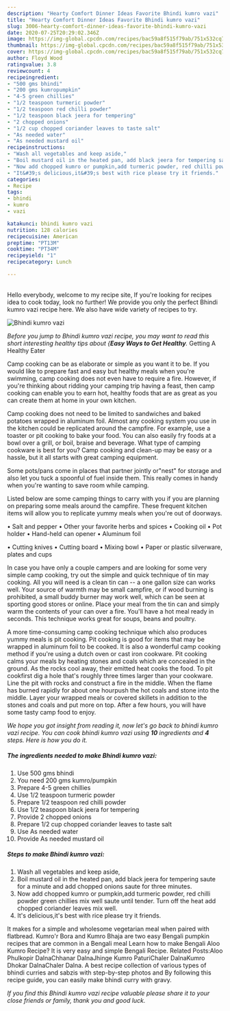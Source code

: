 ```yaml
---
description: "Hearty Comfort Dinner Ideas Favorite Bhindi kumro vazi"
title: "Hearty Comfort Dinner Ideas Favorite Bhindi kumro vazi"
slug: 3006-hearty-comfort-dinner-ideas-favorite-bhindi-kumro-vazi
date: 2020-07-25T20:29:02.346Z
image: https://img-global.cpcdn.com/recipes/bac59a8f515f79ab/751x532cq70/bhindi-kumro-vazi-recipe-main-photo.jpg
thumbnail: https://img-global.cpcdn.com/recipes/bac59a8f515f79ab/751x532cq70/bhindi-kumro-vazi-recipe-main-photo.jpg
cover: https://img-global.cpcdn.com/recipes/bac59a8f515f79ab/751x532cq70/bhindi-kumro-vazi-recipe-main-photo.jpg
author: Floyd Wood
ratingvalue: 3.8
reviewcount: 4
recipeingredient:
- "500 gms bhindi"
- "200 gms kumropumpkin"
- "4-5 green chillies"
- "1/2 teaspoon turmeric powder"
- "1/2 teaspoon red chilli powder"
- "1/2 teaspoon black jeera for tempering"
- "2 chopped onions"
- "1/2 cup chopped coriander leaves to taste salt"
- "As needed water"
- "As needed mustard oil"
recipeinstructions:
- "Wash all vegetables and keep aside,"
- "Boil mustard oil in the heated pan, add black jeera for tempering saute for a minute and add chopped onions saute for three minutes."
- "Now add chopped kumro or pumpkin,add turmeric powder, red chilli powder green chillies mix well saute until tender. Turn off the heat add chopped coriander leaves mix well."
- "It&#39;s delicious,it&#39;s best with rice please try it friends."
categories:
- Recipe
tags:
- bhindi
- kumro
- vazi

katakunci: bhindi kumro vazi 
nutrition: 128 calories
recipecuisine: American
preptime: "PT13M"
cooktime: "PT34M"
recipeyield: "1"
recipecategory: Lunch

---
```

<br>
Hello everybody, welcome to my recipe site, If you're looking for recipes idea to cook today, look no further! We provide you only the perfect Bhindi kumro vazi recipe here. We also have wide variety of recipes to try.
<br>


![Bhindi kumro vazi](https://img-global.cpcdn.com/recipes/bac59a8f515f79ab/751x532cq70/bhindi-kumro-vazi-recipe-main-photo.jpg)

<i>Before you jump to Bhindi kumro vazi recipe, you may want to read this short interesting healthy tips about {<strong>Easy Ways to Get Healthy</strong>.</i>
Getting A Healthy Eater

    
Camp cooking can be as elaborate or simple as you want it to be. If you would like to prepare fast and easy but healthy meals when you're swimming, camp cooking does not even have to require a fire. However, if you're thinking about ridding your camping trip having a feast, then camp cooking can enable you to earn hot, healthy foods that are as great as you can create them at home in your own kitchen.

Camp cooking does not need to be limited to sandwiches and baked potatoes wrapped in aluminum foil.  Almost any cooking system you use in the kitchen could be replicated around the campfire. For example, use a toaster or pit cooking to bake your food. You can also easily fry foods at a bowl over a grill, or boil, braise and beverage. What type of camping cookware is best for you? Camp cooking and clean-up may be easy or a hassle, but it all starts with great camping equipment.

Some pots/pans come in places that partner jointly or"nest" for storage and also let you tuck a spoonful of fuel inside them. This really comes in handy when you're wanting to save room while camping.

Listed below are some camping things to carry with you if you are planning on preparing some meals around the campfire. These frequent kitchen items will allow you to replicate yummy meals when you're out of doorways.

• Salt and pepper
• Other your favorite herbs and spices
• Cooking oil
• Pot holder
• Hand-held can opener
• Aluminum foil

• Cutting knives
• Cutting board
• Mixing bowl
• Paper or plastic silverware, plates and cups

In case you have only a couple campers and are looking for some very simple camp cooking, try out the simple and quick technique of tin may cooking. All you will need is a clean tin can -- a one gallon size can works well. Your source of warmth may be small campfire, or if wood burning is prohibited, a small buddy burner may work well, which can be seen at sporting good stores or online. Place your meal from the tin can and simply warm the contents of your can over a fire. You'll have a hot meal ready in seconds.  This technique works great for soups, beans and poultry.

A more time-consuming camp cooking technique which also produces yummy meals is pit cooking. Pit cooking is good for items that may be wrapped in aluminum foil to be cooked.  It is also a wonderful camp cooking method if you're using a dutch oven or cast iron cookware. Pit cooking calms your meals by heating stones and coals which are concealed in the ground. As the rocks cool away, their emitted heat cooks the food. To pit cookfirst dig a hole that's roughly three times larger than your cookware. Line the pit with rocks and construct a fire in the middle. When the flame has burned rapidly for about one hourpush the hot coals and stone into the middle. Layer your wrapped meals or covered skillets in addition to the stones and coals and put more on top. After a few hours, you will have some tasty camp food to enjoy.


<i>We hope you got insight from reading it, now let's go back to bhindi kumro vazi recipe. You can cook bhindi kumro vazi using <strong>10</strong> ingredients and <strong>4</strong> steps. Here is how you do it.
</i>

##### The ingredients needed to make Bhindi kumro vazi:

1. Use 500 gms bhindi
1. You need 200 gms kumro/pumpkin
1. Prepare 4-5 green chillies
1. Use 1/2 teaspoon turmeric powder
1. Prepare 1/2 teaspoon red chilli powder
1. Use 1/2 teaspoon black jeera for tempering
1. Provide 2 chopped onions
1. Prepare 1/2 cup chopped coriander leaves to taste salt
1. Use As needed water
1. Provide As needed mustard oil


##### Steps to make Bhindi kumro vazi:

1. Wash all vegetables and keep aside,
1. Boil mustard oil in the heated pan, add black jeera for tempering saute for a minute and add chopped onions saute for three minutes.
1. Now add chopped kumro or pumpkin,add turmeric powder, red chilli powder green chillies mix well saute until tender. Turn off the heat add chopped coriander leaves mix well.
1. It&#39;s delicious,it&#39;s best with rice please try it friends.


It makes for a simple and wholesome vegetarian meal when paired with flatbread. Kumro&#39;r Bora and Kumro Bhaja are two easy Bengali pumpkin recipes that are common in a Bengali meal Learn how to make Bengali Aloo Kumro Recipe? It is very easy and simple Bengali Recipe. Related Posts:Aloo Phulkopir DalnaChhanar DalnaJhinge Kumro PaturiChaler DalnaKumro Dhokar DalnaChaler Dalna. A best recipe collection of various types of bhindi curries and sabzis with step-by-step photos and By following this recipe guide, you can easily make bhindi curry with gravy. 

<i>If you find this Bhindi kumro vazi recipe valuable please share it to your close friends or family, thank you and good luck.</i>
